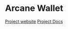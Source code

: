 <!-- ABOUT THE PROJECT -->
# Arcane Wallet
[Project website](https://www.arcanewallet.xyz)
[Project Docs](https://docs.arcanewallet.xyz)
